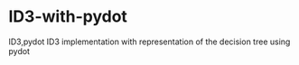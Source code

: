 # ID3-with-pydot
ID3,pydot
ID3 implementation with representation of the decision tree using pydot 
